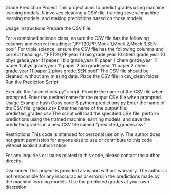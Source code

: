 Grade Prediction Project
This project aims to predict grades using machine learning models. It involves cleaning a CSV file, training several machine learning models, and making predictions based on those models.

Usage Instructions
Prepare the CSV File:

For a combined science class, ensure the CSV file has the following columns and correct headings:
",FFT20,PP,Mock 1,Mock 2,Mock 3,SEN bool"
For triple science, ensure the CSV file has the following columns and correct headings:
",FFT20,PP,year 10 bio grade,year 10 chem grade,year 10 phys grade,year 11 paper 1 bio grade,year 11 paper 1 chem grade,year 11 paper 1 phys grade,year 11 paper 2 bio grade,year 11 paper 2 chem grade,year 11 paper 2 phys grade,SEN bool"
The CSV file should be cleaned, without any missing data.
Place the CSV file in csv_clean folder.
Run the Prediction Script:

Execute the "predictions.py" script.
Provide the name of the CSV file when prompted.
Enter the desired name for the output CSV file when prompted.
Usage Example
bash
Copy code
$ python predictions.py
Enter the name of the CSV file: grades.csv
Enter the name of the output file: predicted_grades.csv
The script will load the specified CSV file, perform predictions using the trained machine learning models, and save the predicted grades in a new CSV file named "predicted_grades.csv".

Restrictions
This code is intended for personal use only. The author does not grant permission for anyone else to use or contribute to this code without explicit authorization.

For any inquiries or issues related to this code, please contact the author directly.

Disclaimer
This project is provided as-is and without warranty. The author is not responsible for any inaccuracies or errors in the predictions made by the machine learning models. Use the predicted grades at your own discretion.




